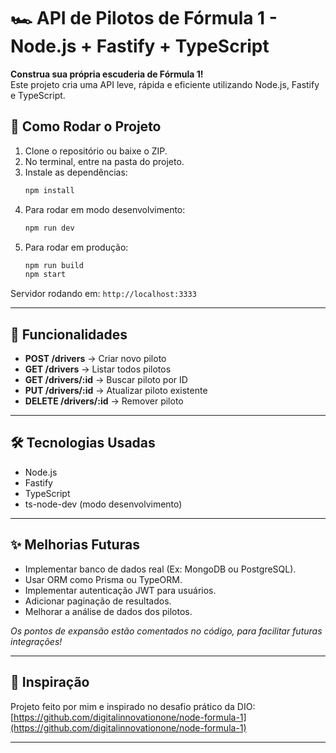 
# 🏎️ API de Pilotos de Fórmula 1 - Node.js + Fastify + TypeScript

**Construa sua própria escuderia de Fórmula 1!**  
Este projeto cria uma API leve, rápida e eficiente utilizando Node.js, Fastify e TypeScript.

## 🚀 Como Rodar o Projeto

1. Clone o repositório ou baixe o ZIP.
2. No terminal, entre na pasta do projeto.
3. Instale as dependências:
   ```bash
   npm install
   ```
4. Para rodar em modo desenvolvimento:
   ```bash
   npm run dev
   ```
5. Para rodar em produção:
   ```bash
   npm run build
   npm start
   ```

Servidor rodando em: `http://localhost:3333`

---

## 🎯 Funcionalidades

- **POST /drivers** → Criar novo piloto
- **GET /drivers** → Listar todos pilotos
- **GET /drivers/:id** → Buscar piloto por ID
- **PUT /drivers/:id** → Atualizar piloto existente
- **DELETE /drivers/:id** → Remover piloto

---

## 🛠️ Tecnologias Usadas

- Node.js
- Fastify
- TypeScript
- ts-node-dev (modo desenvolvimento)

---

## ✨ Melhorias Futuras

- Implementar banco de dados real (Ex: MongoDB ou PostgreSQL).
- Usar ORM como Prisma ou TypeORM.
- Implementar autenticação JWT para usuários.
- Adicionar paginação de resultados.
- Melhorar a análise de dados dos pilotos.

*Os pontos de expansão estão comentados no código, para facilitar futuras integrações!*

---

## 📝 Inspiração

Projeto feito por mim e inspirado no desafio prático da DIO:  
[https://github.com/digitalinnovationone/node-formula-1](https://github.com/digitalinnovationone/node-formula-1)

---
